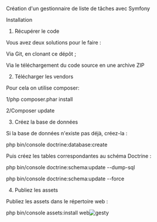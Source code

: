 

Création d'un gestionnaire de liste de tâches avec Symfony

Installation
1. Récupérer le code

Vous avez deux solutions pour le faire :

Via Git, en clonant ce dépôt ;

Via le téléchargement du code source en une archive ZIP

2. Télécharger les vendors

Pour cela on utilise composer:

1/php composer.phar install

2/Composer update

3. Créez la base de données

Si la base de données n'existe pas déjà, créez-la :

php bin/console doctrine:database:create

Puis créez les tables correspondantes au schéma Doctrine :

php bin/console doctrine:schema:update --dump-sql

php bin/console doctrine:schema:update --force

4. Publiez les assets

Publiez les assets dans le répertoire web :

php bin/console assets:install web![gesty](https://user-images.githubusercontent.com/27373255/145893788-f84cb1cf-492d-40cc-a805-b43bd404b909.png)
